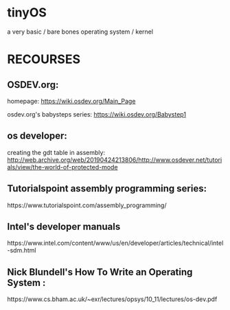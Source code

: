 # tinyOS
a very basic / bare bones operating system / kernel

<h1>RECOURSES</h1>

<h2>OSDEV.org:</h2>

homepage:
https://wiki.osdev.org/Main_Page

osdev.org's babysteps series:
https://wiki.osdev.org/Babystep1

<h2>os developer:</h2>

creating the gdt table in assembly:
http://web.archive.org/web/20190424213806/http://www.osdever.net/tutorials/view/the-world-of-protected-mode

<h2> Tutorialspoint assembly programming series: </h2>
https://www.tutorialspoint.com/assembly_programming/

<h2> Intel's developer manuals </h2>
https://www.intel.com/content/www/us/en/developer/articles/technical/intel-sdm.html

<h2> Nick Blundell's How To Write an Operating System :</h2>
https://www.cs.bham.ac.uk/~exr/lectures/opsys/10_11/lectures/os-dev.pdf
